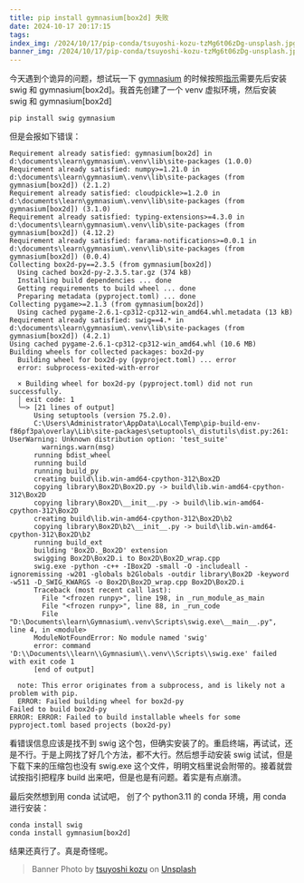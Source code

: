 ```yaml
---
title: pip install gymnasium[box2d] 失败
date: 2024-10-17 20:17:15
tags:
index_img: /2024/10/17/pip-conda/tsuyoshi-kozu-tzMg6t06zDg-unsplash.jpg
banner_img: /2024/10/17/pip-conda/tsuyoshi-kozu-tzMg6t06zDg-unsplash.jpg
---
```


今天遇到个诡异的问题，想试玩一下 [gymnasium](https://gymnasium.farama.org/) 的时候按照[指示](https://gymnasium.farama.org/introduction/basic_usage/)需要先后安装 swig 和 gymnasium[box2d]。我首先创建了一个 venv 虚拟环境，然后安装 swig 和 gymnasium[box2d]

```shell
pip install swig gymnasium
```

但是会报如下错误：

```shell
Requirement already satisfied: gymnasium[box2d] in d:\documents\learn\gymnasium\.venv\lib\site-packages (1.0.0)
Requirement already satisfied: numpy>=1.21.0 in d:\documents\learn\gymnasium\.venv\lib\site-packages (from gymnasium[box2d]) (2.1.2)
Requirement already satisfied: cloudpickle>=1.2.0 in d:\documents\learn\gymnasium\.venv\lib\site-packages (from gymnasium[box2d]) (3.1.0)
Requirement already satisfied: typing-extensions>=4.3.0 in d:\documents\learn\gymnasium\.venv\lib\site-packages (from gymnasium[box2d]) (4.12.2)  
Requirement already satisfied: farama-notifications>=0.0.1 in d:\documents\learn\gymnasium\.venv\lib\site-packages (from gymnasium[box2d]) (0.0.4)
Collecting box2d-py==2.3.5 (from gymnasium[box2d])
  Using cached box2d-py-2.3.5.tar.gz (374 kB)
  Installing build dependencies ... done  
  Getting requirements to build wheel ... done
  Preparing metadata (pyproject.toml) ... done
Collecting pygame>=2.1.3 (from gymnasium[box2d])
  Using cached pygame-2.6.1-cp312-cp312-win_amd64.whl.metadata (13 kB)
Requirement already satisfied: swig==4.* in d:\documents\learn\gymnasium\.venv\lib\site-packages (from gymnasium[box2d]) (4.2.1)
Using cached pygame-2.6.1-cp312-cp312-win_amd64.whl (10.6 MB)
Building wheels for collected packages: box2d-py
  Building wheel for box2d-py (pyproject.toml) ... error
  error: subprocess-exited-with-error
  
  × Building wheel for box2d-py (pyproject.toml) did not run successfully.
  │ exit code: 1
  ╰─> [21 lines of output]
      Using setuptools (version 75.2.0).
      C:\Users\Administrator\AppData\Local\Temp\pip-build-env-f86pf3pa\overlay\Lib\site-packages\setuptools\_distutils\dist.py:261: UserWarning: Unknown distribution option: 'test_suite' 
        warnings.warn(msg)
      running bdist_wheel
      running build
      running build_py
      creating build\lib.win-amd64-cpython-312\Box2D
      copying library\Box2D\Box2D.py -> build\lib.win-amd64-cpython-312\Box2D
      copying library\Box2D\__init__.py -> build\lib.win-amd64-cpython-312\Box2D
      creating build\lib.win-amd64-cpython-312\Box2D\b2
      copying library\Box2D\b2\__init__.py -> build\lib.win-amd64-cpython-312\Box2D\b2
      running build_ext
      building 'Box2D._Box2D' extension
      swigging Box2D\Box2D.i to Box2D\Box2D_wrap.cpp
      swig.exe -python -c++ -IBox2D -small -O -includeall -ignoremissing -w201 -globals b2Globals -outdir library\Box2D -keyword -w511 -D_SWIG_KWARGS -o Box2D\Box2D_wrap.cpp Box2D\Box2D.i
      Traceback (most recent call last):
        File "<frozen runpy>", line 198, in _run_module_as_main
        File "<frozen runpy>", line 88, in _run_code
        File "D:\Documents\learn\Gymnasium\.venv\Scripts\swig.exe\__main__.py", line 4, in <module>
      ModuleNotFoundError: No module named 'swig'
      error: command 'D:\\Documents\\learn\\Gymnasium\\.venv\\Scripts\\swig.exe' failed with exit code 1
      [end of output]

  note: This error originates from a subprocess, and is likely not a problem with pip.
  ERROR: Failed building wheel for box2d-py
Failed to build box2d-py
ERROR: ERROR: Failed to build installable wheels for some pyproject.toml based projects (box2d-py)
```

看错误信息应该是找不到 swig 这个包，但确实安装了的。重启终端，再试试，还是不行。于是上网找了好几个方法，都不大行。然后想手动安装 swig 试试，但是下载下来的压缩包也没有 swig.exe 这个文件，明明文档里说会附带的。接着就尝试按指引把程序 build 出来吧，但是也是有问题。着实是有点崩溃。

最后突然想到用 conda 试试吧， 创了个 python3.11 的 conda 环境，用 conda 进行安装：

```shell
conda install swig
conda install gymnasium[box2d]
```

结果还真行了。真是奇怪呢。

> Banner Photo by <a href="https://unsplash.com/@tsuyoshikozu?utm_content=creditCopyText&utm_medium=referral&utm_source=unsplash">tsuyoshi kozu</a> on <a href="https://unsplash.com/photos/a-bunch-of-white-flowers-with-green-leaves-tzMg6t06zDg?utm_content=creditCopyText&utm_medium=referral&utm_source=unsplash">Unsplash</a>
  